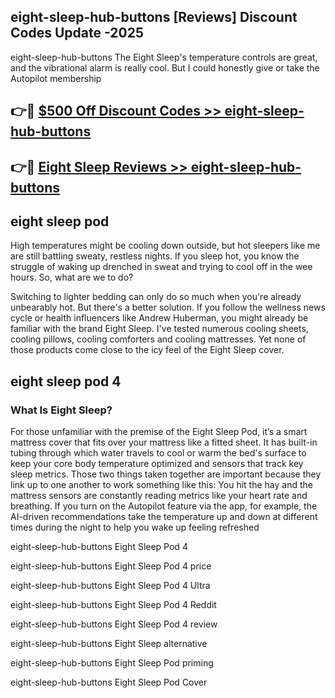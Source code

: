## eight-sleep-hub-buttons [Reviews​] Discount Codes Update -2025

eight-sleep-hub-buttons The Eight Sleep's temperature controls are great, and the vibrational alarm is really cool. But I could honestly give or take the Autopilot membership

## 👉🔴 [$500 Off Discount Codes >> eight-sleep-hub-buttons](http://download.freeplayer.one?title=eight-sleep-hub-buttons&ref=18-ES)

## 👉🔴 [Eight Sleep Reviews >> eight-sleep-hub-buttons](http://download.freeplayer.one?title=eight-sleep-hub-buttons&ref=18-ES)

## eight sleep pod

High temperatures might be cooling down outside, but hot sleepers like me are still battling sweaty, restless nights. If you sleep hot, you know the struggle of waking up drenched in sweat and trying to cool off in the wee hours. So, what are we to do?

Switching to lighter bedding can only do so much when you're already unbearably hot. But there's a better solution. If you follow the wellness news cycle or health influencers like Andrew Huberman, you might already be familiar with the brand Eight Sleep. I've tested numerous cooling sheets, cooling pillows, cooling comforters and cooling mattresses. Yet none of those products come close to the icy feel of the Eight Sleep cover.

## eight sleep pod 4

### What Is Eight Sleep?

For those unfamiliar with the premise of the Eight Sleep Pod, it’s a smart mattress cover that fits over your mattress like a fitted sheet. It has built-in tubing through which water travels to cool or warm the bed's surface to keep your core body temperature optimized and sensors that track key sleep metrics. Those two things taken together are important because they link up to one another to work something like this: You hit the hay and the mattress sensors are constantly reading metrics like your heart rate and breathing. If you turn on the Autopilot feature via the app, for example, the AI-driven recommendations take the temperature up and down at different times during the night to help you wake up feeling refreshed

eight-sleep-hub-buttons Eight Sleep Pod 4

eight-sleep-hub-buttons Eight Sleep Pod 4 price

eight-sleep-hub-buttons Eight Sleep Pod 4 Ultra

eight-sleep-hub-buttons Eight Sleep Pod 4 Reddit

eight-sleep-hub-buttons Eight Sleep Pod 4 review

eight-sleep-hub-buttons Eight Sleep alternative

eight-sleep-hub-buttons Eight Sleep Pod priming

eight-sleep-hub-buttons Eight Sleep Pod Cover